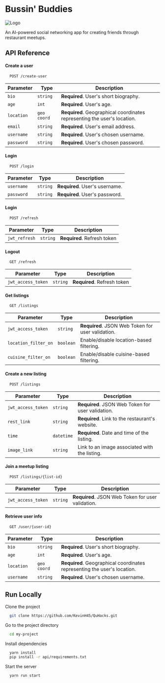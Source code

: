
# Bussin' Buddies

![Logo](https://github.com/KevinH45/QuHacks/blob/main/logo.png)

An AI-powered social networking app for creating friends through restaurant meetups.

## API Reference

#### Create a user

```http
  POST /create-user
```
| Parameter  | Type      | Description                             |
|------------|-----------|-----------------------------------------|
| `bio`      | `string`  | **Required**. User's short biography.   |
| `age`      | `int`     | **Required**. User's age.                |
| `location` | `geo coord`| **Required**. Geographical coordinates representing the user's location.|
| `email`    | `string`  | **Required**. User's email address.      |
| `username` | `string`  | **Required**. User's chosen username.    |
| `password` | `string`  | **Required**. User's chosen password.    |


#### Login

```http
  POST /login
  ```
  | Parameter  | Type      | Description                             |
|------------|-----------|-----------------------------------------|
| `username` | `string`  | **Required**. User's username.           |
| `password` | `string`  | **Required**. User's password.           |

#### Login

```http
  POST /refresh
  ```
  | Parameter  | Type      | Description                             |
|------------|-----------|-----------------------------------------|
| `jwt_refresh` | `string`  | **Required**. Refresh token|

#### Logout

```http
  GET /refresh
  ```
  | Parameter  | Type      | Description                             |
|------------|-----------|-----------------------------------------|
| `jwt_access_token` | `string`  | **Required**. Refresh token|

#### Get listings

```http
  GET /listings
  ```
| Parameter               | Type      | Description                                      |
|-------------------------|-----------|--------------------------------------------------|
| `jwt_access_token`      | `string`  | **Required**. JSON Web Token for user validation.|
| `location_filter_on`    | `boolean` | Enable/disable location-based filtering.         |
| `cuisine_filter_on`     | `boolean` | Enable/disable cuisine-based filtering.          |

#### Create a new listing

```http
  POST /listings
  ```
| Parameter          | Type      | Description                                  |
|--------------------|-----------|----------------------------------------------|
| `jwt_access_token` | `string`  | **Required**. JSON Web Token for user validation.|
| `rest_link`        | `string`  | **Required**. Link to the restaurant's website.|
| `time`             | `datetime`| **Required**. Date and time of the listing.   |
| `image_link`       | `string`  | Link to an image associated with the listing. |

#### Join a meetup listing
```http
  POST /listings/{list-id}
  ```
| Parameter          | Type      | Description                                  |
|--------------------|-----------|----------------------------------------------|
| `jwt_access_token` | `string`  | **Required**. JSON Web Token for user validation.|

#### Retrieve user info

```http
  GET /user/{user-id}
```
| Parameter  | Type      | Description                             |
|------------|-----------|-----------------------------------------|
| `bio`      | `string`  | **Required**. User's short biography.   |
| `age`      | `int`     | **Required**. User's age.                |
| `location` | `geo coord`| **Required**. Geographical coordinates representing the user's location.|
| `username` | `string`  | **Required**. User's chosen username.    |


## Run Locally

Clone the project

```bash
  git clone https://github.com/KevinH45/QuHacks.git
```

Go to the project directory

```bash
  cd my-project
```

Install dependencies

```bash
  yarn install
  pip install -r api/requirements.txt
```

Start the server

```bash
  yarn run start
```
